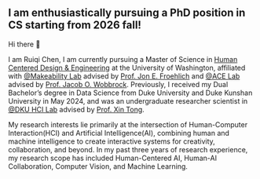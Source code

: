 ## I am enthusiastically pursuing a PhD position in CS starting from 2026 fall!

Hi there 👋

I am Ruiqi Chen, I am currently pursuing a Master of Science in [Human Centered Design & Engineering](https://www.hcde.washington.edu/) at the University of Washington, affiliated with [@Makeability Lab](https://makeabilitylab.cs.washington.edu/) advised by [Prof. Jon E. Froehlich](https://jonfroehlich.github.io/) and [@ACE Lab](https://depts.washington.edu/acelab/index.html) advised by [Prof. Jacob O. Wobbrock](https://faculty.washington.edu/wobbrock/). Previously, I received my Dual Bachelor’s degree in Data Science from Duke University and Duke Kunshan University in May 2024, and was an undergraduate researcher scientist in [@DKU HCI Lab](https://arkxlab.github.io/) advised by [Prof. Xin Tong](https://scholar.google.ca/citations?user=XIM08ZwAAAAJ&hl=en).

My research interests lie primarily at the intersection of Human-Computer Interaction(HCI) and Artificial Intelligence(AI), combining human and machine intelligence to create interactive systems for creativity, collaboration, and beyond. In my past three years of research experience, my research scope has included Human-Centered AI, Human-AI Collaboration, Computer Vision, and Machine Learning.
